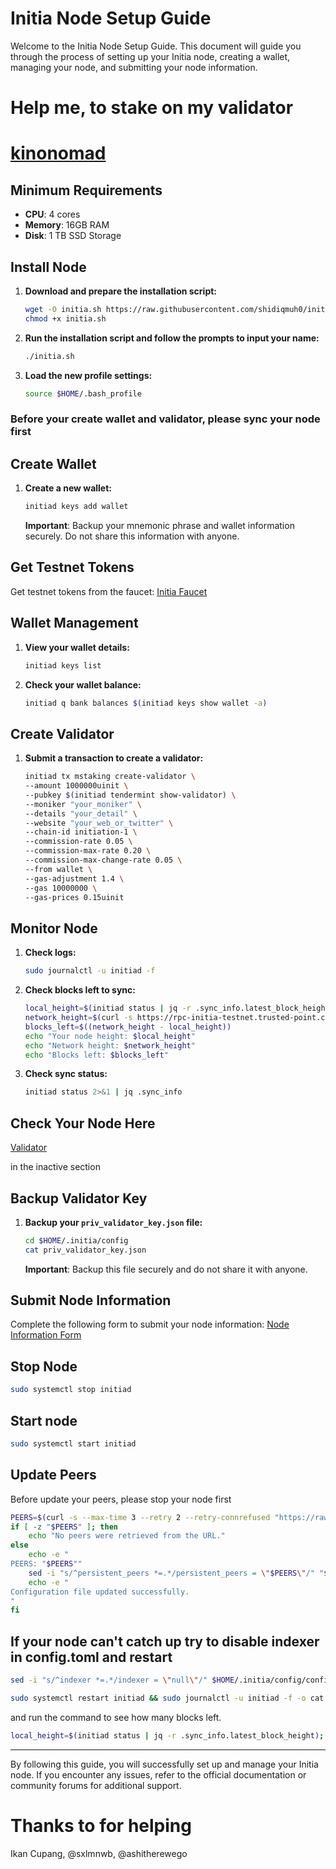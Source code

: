 # Initia Node Setup Guide

Welcome to the Initia Node Setup Guide. This document will guide you through the process of setting up your Initia node, creating a wallet, managing your node, and submitting your node information.

# Help me, to stake on my validator
# [kinonomad](https://app.testnet.initia.xyz/stake?withValidator=initvaloper1yk2jssndh98n8rcz96xqyfk0qvs7km50np0u26)

## Minimum Requirements

- **CPU**: 4 cores
- **Memory**: 16GB RAM
- **Disk**: 1 TB SSD Storage

## Install Node

1. **Download and prepare the installation script:**
    ```bash
    wget -O initia.sh https://raw.githubusercontent.com/shidiqmuh0/initia-node/main/initia.sh
    chmod +x initia.sh
    ```

2. **Run the installation script and follow the prompts to input your name:**
    ```bash
    ./initia.sh
    ```

3. **Load the new profile settings:**
    ```bash
    source $HOME/.bash_profile
    ```
### Before your create wallet and validator, please sync your node first

## Create Wallet

1. **Create a new wallet:**
    ```bash
    initiad keys add wallet
    ```
    **Important**: Backup your mnemonic phrase and wallet information securely. Do not share this information with anyone.

## Get Testnet Tokens

Get testnet tokens from the faucet:
[Initia Faucet](https://faucet.testnet.initia.xyz/)

## Wallet Management

1. **View your wallet details:**
    ```bash
    initiad keys list
    ```

2. **Check your wallet balance:**
    ```bash
    initiad q bank balances $(initiad keys show wallet -a)
    ```

## Create Validator

1. **Submit a transaction to create a validator:**
    ```bash
    initiad tx mstaking create-validator \
    --amount 1000000uinit \
    --pubkey $(initiad tendermint show-validator) \
    --moniker "your_moniker" \
    --details "your_detail" \
    --website "your_web_or_twitter" \
    --chain-id initiation-1 \
    --commission-rate 0.05 \
    --commission-max-rate 0.20 \
    --commission-max-change-rate 0.05 \
    --from wallet \
    --gas-adjustment 1.4 \
    --gas 10000000 \
    --gas-prices 0.15uinit
    ```

## Monitor Node

1. **Check logs:**
    ```bash
    sudo journalctl -u initiad -f
    ```

2. **Check blocks left to sync:**
    ```bash
    local_height=$(initiad status | jq -r .sync_info.latest_block_height)
    network_height=$(curl -s https://rpc-initia-testnet.trusted-point.com/status | jq -r .result.sync_info.latest_block_height)
    blocks_left=$((network_height - local_height))
    echo "Your node height: $local_height"
    echo "Network height: $network_height"
    echo "Blocks left: $blocks_left"
    ```

3. **Check sync status:**
    ```bash
    initiad status 2>&1 | jq .sync_info
    ```

## Check Your Node Here
[Validator](https://scan.testnet.initia.xyz/initiation-1/validators)

in the inactive section

## Backup Validator Key

1. **Backup your `priv_validator_key.json` file:**
    ```bash
    cd $HOME/.initia/config
    cat priv_validator_key.json
    ```
    **Important**: Backup this file securely and do not share it with anyone.

## Submit Node Information

Complete the following form to submit your node information:
[Node Information Form](https://docs.google.com/forms/d/e/1FAIpQLSc09Kl6mXyZHOL12n_6IUA8MCcL6OqzTqsoZn9N8gpptoeU_Q/viewform)

## Stop Node
```bash
sudo systemctl stop initiad
```


## Start node
```bash
sudo systemctl start initiad
```

## Update Peers
Before update your peers, please stop your node first

```bash
PEERS=$(curl -s --max-time 3 --retry 2 --retry-connrefused "https://raw.githubusercontent.com/shidiqmuh0/initia-node/main/peers.txt")
if [ -z "$PEERS" ]; then
    echo "No peers were retrieved from the URL."
else
    echo -e "
PEERS: "$PEERS""
    sed -i "s/^persistent_peers *=.*/persistent_peers = \"$PEERS\"/" "$HOME/.initia/config/config.toml"
    echo -e "
Configuration file updated successfully.
"
fi
```

## If your node can't catch up try to disable indexer in config.toml and restart

```bash
sed -i "s/^indexer *=.*/indexer = \"null\"/" $HOME/.initia/config/config.toml
```

```bash
sudo systemctl restart initiad && sudo journalctl -u initiad -f -o cat
```

and run the command to see how many blocks left.

```bash
local_height=$(initiad status | jq -r .sync_info.latest_block_height); network_height=$(curl -s https://rpc-initia-testnet.trusted-point.com/status | jq -r .result.sync_info.latest_block_height); blocks_left=$((network_height - local_height)); echo "Your node height: $local_height"; echo "Network height: $network_height"; echo "Blocks left: $blocks_left"
```

---

By following this guide, you will successfully set up and manage your Initia node. If you encounter any issues, refer to the official documentation or community forums for additional support.

# Thanks to for helping
Ikan Cupang, @sxlmnwb, @ashitherewego
